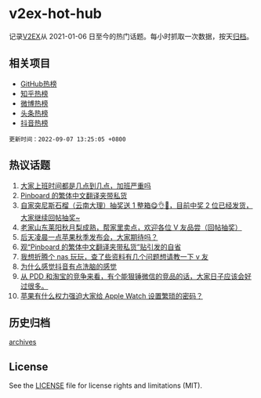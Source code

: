 # v2ex-hot-hub

 记录[V2EX](https://www.v2ex.com/)从 2021-01-06 日至今的热门话题。每小时抓取一次数据，按天[归档](archives)。
 
 ## 相关项目

- [GitHub热榜](https://github.com/snaildev/github-hot-hub)
- [知乎热榜](https://github.com/snaildev/zhihu-hot-hub)
- [微博热榜](https://github.com/snaildev/weibo-hot-hub)
- [头条热榜](https://github.com/snaildev/toutiao-hot-hub)
- [抖音热榜](https://github.com/snaildev/douyin-hot-hub)


 `更新时间：2022-09-07 13:25:05 +0800`

## 热议话题

1. [大家上班时间都是几点到几点，加班严重吗](https://www.v2ex.com/t/878246)
1. [Pinboard 的繁体中文翻译夹带私货](https://www.v2ex.com/t/878170)
1. [自家突尼斯石榴（云南大理）抽奖送 1 整箱😋👌🧺，目前中奖 2 位已经发货，大家继续回帖抽奖~](https://www.v2ex.com/t/878089)
1. [老家山东莱阳秋月梨成熟，帮家里卖点，欢迎各位 V 友品尝（回帖抽奖）](https://www.v2ex.com/t/878146)
1. [后天凌晨一点苹果秋季发布会，大家期待吗？](https://www.v2ex.com/t/878183)
1. [观“Pinboard 的繁体中文翻译夹带私货”贴引发的自省](https://www.v2ex.com/t/878241)
1. [我想折腾个 nas 玩玩，查了些资料有几个问题想请教一下 v 友](https://www.v2ex.com/t/878078)
1. [为什么感觉抖音有点洗脑的感觉](https://www.v2ex.com/t/878121)
1. [从 PDD 和淘宝的竞争来看，有个能狠锤微信的竞品的话，大家日子应该会好过很多。](https://www.v2ex.com/t/878265)
1. [苹果有什么权力强迫大家给 Apple Watch 设置繁琐的密码？](https://www.v2ex.com/t/878261)

## 历史归档

[archives](archives)

## License

See the [LICENSE](LICENSE) file for license rights and limitations (MIT).
